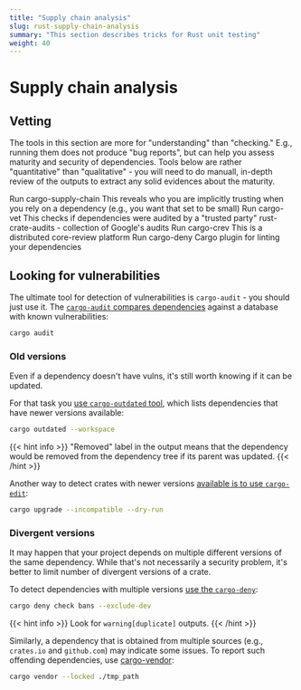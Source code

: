 ```yaml
---
title: "Supply chain analysis"
slug: rust-supply-chain-analysis
summary: "This section describes tricks for Rust unit testing"
weight: 40
---
```


# Supply chain analysis

## Vetting

The tools in this section are more for "understanding" than "checking." E.g., running them does not produce "bug reports", but can help you assess maturity and security of dependencies. Tools below are rather "quantitative" than "qualitative" - you will need to do manuall, in-depth review of the outputs to extract any solid evidences about the maturity.

 Run cargo-supply-chain
This reveals who you are implicitly trusting when you rely on a dependency (e.g., you want that set to be small)
 Run cargo-vet
This checks if dependencies were audited by a "trusted party"
rust-crate-audits - collection of Google's audits
 Run cargo-crev
This is a distributed core-review platform
 Run cargo-deny
Cargo plugin for linting your dependencies



## Looking for vulnerabilities

The ultimate tool for detection of vulnerabilities is `cargo-audit` - you should just use it.
The [`cargo-audit` compares dependencies]() against a database with known vulnerabilities:

```bash
cargo audit
```

### Old versions

Even if a dependency doesn't have vulns, it's still worth knowing if it can be updated.

For that task you [use `cargo-outdated` tool](https://github.com/kbknapp/cargo-outdated), which lists dependencies that have newer versions available:

```bash
cargo outdated --workspace
```

{{< hint info >}}
"Removed" label in the output means that the dependency would be removed from the dependency tree if its parent was updated.
{{< /hint >}}

Another way to detect crates with newer versions [available is to use `cargo-edit`](https://github.com/killercup/cargo-edit?tab=readme-ov-file#cargo-upgrade):
```bash
cargo upgrade --incompatible --dry-run
```

### Divergent versions

It may happen that your project depends on multiple different versions of the same dependency.
While that's not necessarily a security problem, it's better to limit number of divergent versions of a crate.

To detect dependencies with multiple versions [use the `cargo-deny`](https://github.com/EmbarkStudios/cargo-deny):

```bash
cargo deny check bans --exclude-dev
```

{{< hint info >}}
Look for `warning[duplicate]` outputs.
{{< /hint >}}


Similarly, a dependency that is obtained from multiple sources (e.g., `crates.io` and `github.com`) may indicate some issues.
To report such offending dependencies, use [cargo-vendor](https://doc.rust-lang.org/cargo/commands/cargo-vendor.html):

```bash
cargo vendor --locked ./tmp_path
```
